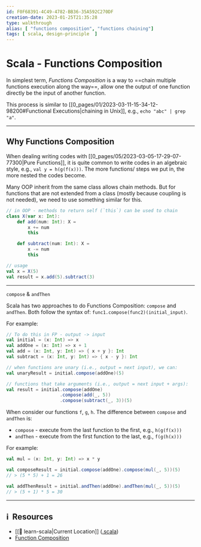 ```yaml
---
id: F0F68391-4C49-4782-BB36-35A592C270DF
creation-date: 2023-01-25T21:35:28 
type: walkthrough
alias: [ "functions composition", "functions chaining"]
tags: [ scala, design-principle  ]
---
```


# Scala - Functions Composition 

In simplest term, *Functions Composition* is a way to ==chain multiple functions execution along the way==, allow one the output of one function directly be the input of another function. 

This process is similar to [[0_pages/01/2023-03-11-15-34-12-98200#Functional Executions|chaining in Unix]], e.g., `echo "abc" | grep "a"`. 

---
## Why Functions Composition

When dealing writing codes with [[0_pages/05/2023-03-05-17-29-07-77300|Pure Functions]], it is quite common to write codes in an algebraic style, e.g., `val y = h(g(f(x)))`. The more functions/ steps we put in, the more nested the codes become. 

Many OOP inherit from the same class allows chain methods. But for functions that are not extended from a class (mostly because coupling is not needed), we need to use something similar for this. 

```scala
// in OOP - methods to return self (`this`) can be used to chain
class X(var x: Int): 
    def add(num: Int): X = 
        x += num
        this

    def subtract(num: Int): X = 
        x -= num
        this 

// usage
val x = X(5)
val result = x.add(5).subtract(3)
```

---
`compose` & `andThen` 

Scala has two approaches to do Functions Composition: `compose` and `andThen`. Both follow the syntax of: `func1.compose(func2)(initial_input)`. 

For example: 

```scala
// To do this in FP - output -> input
val initial = (x: Int) => x
val addOne = (x: Int) => x + 1
val add = (x: Int, y: Int) => { x + y }: Int
val subtract = (x: Int, y: Int) => { x - y }: Int

// when functions are unary (i.e., output = next input), we can: 
val unaryResult = initial.compose(addOne)(5)

// functions that take arguments (i.e., output = next input + args):
val result = initial.compose(addOne)
					.compose(add(_, 5)) 
					.compose(subtract(_, 3))(5)
```

When consider our functions `f`, `g`, `h`. The difference between `compose` and `andThen` is: 
- `compose` - execute from the last function to the first, e.g., `h(g(f(x)))` 
- `andThen` - execute from the first function to the last, e.g., `f(g(h(x)))`

For example: 

```scala
val mul = (x: Int, y: Int) => x * y

val composeResult = initial.compose(addOne).compose(mul(_, 5))(5)
// > (5 * 5) + 1 = 26

val addThenResult = initial.andThen(addOne).andThen(mul(_, 5))(5)
// > (5 + 1) * 5 = 30
```



---
## ℹ️  Resources
- [[📕 learn-scala|Current Location]] ([.scala](https://github.com/tobytoyin/learn-scala/blob/main/src/main/scala/FP/compose.scala))
- [Function Composition](https://www.geeksforgeeks.org/scala-function-composition/)